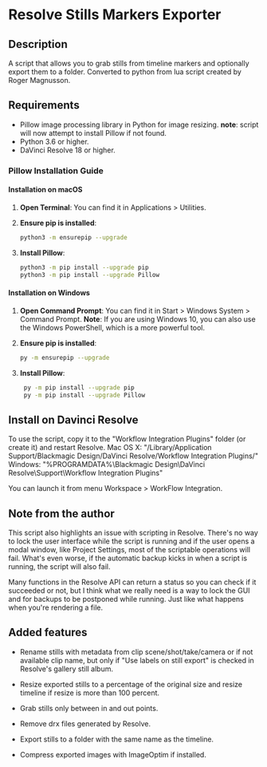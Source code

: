# Resolve Stills Markers Exporter
## Description
A script that allows you to grab stills from timeline markers and optionally export them to a folder.
Converted to python from lua script created by Roger Magnusson.

## Requirements
- Pillow image processing library in Python for image resizing.
**note**: script will now attempt to install Pillow if not found.
- Python 3.6 or higher.
- DaVinci Resolve 18 or higher.

### Pillow Installation Guide

#### Installation on macOS

1. **Open Terminal**: You can find it in Applications > Utilities.

2. **Ensure pip is installed**:
   ```bash
   python3 -m ensurepip --upgrade
    ```
   
3. **Install Pillow**:
   ```bash
   python3 -m pip install --upgrade pip
   python3 -m pip install --upgrade Pillow
   ```
#### Installation on Windows

1. **Open Command Prompt**: You can find it in Start > Windows System > Command Prompt. 
    **Note**: If you are using Windows 10, you can also use the Windows PowerShell, which is a more powerful tool.

3. **Ensure pip is installed**:
    ```bash
    py -m ensurepip --upgrade
    ```
   
3. **Install Pillow**:
    ```bash
     py -m pip install --upgrade pip
     py -m pip install --upgrade Pillow
     ```

## Install on Davinci Resolve

To use the script, copy it to the "Workflow Integration Plugins" folder (or create it) and restart Resolve.
  Mac OS X:
    "/Library/Application Support/Blackmagic Design/DaVinci Resolve/Workflow Integration Plugins/"
  Windows:
    "%PROGRAMDATA%\Blackmagic Design\DaVinci Resolve\Support\Workflow Integration Plugins\"

You can launch it from menu Workspace > WorkFlow Integration.

## Note from the author

This script also highlights an issue with scripting in Resolve. There's no way to lock the user
interface while the script is running and if the user opens a modal window, like Project Settings,
most of the scriptable operations will fail. What's even worse, if the automatic backup kicks in when
a script is running, the script will also fail.

Many functions in the Resolve API can return a status so you can check if it succeeded or not, but I
think what we really need is a way to lock the GUI and for backups to be postponed while running. Just
like what happens when you're rendering a file.

## Added features

- Rename stills with metadata from clip scene/shot/take/camera or if not available clip name, but
only if  "Use labels on still export" is checked in Resolve's gallery still album.

- Resize exported stills to a percentage of the original size and resize timeline if resize is more than 100 percent.

- Grab stills only between in and out points.

- Remove drx files generated by Resolve.

- Export stills to a folder with the same name as the timeline.

- Compress exported images with ImageOptim if installed.

